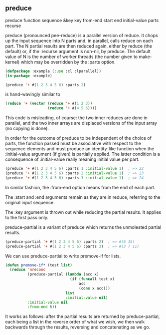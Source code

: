 ## preduce

preduce function sequence &key key from-end start end initial-value parts recurse

preduce (pronounced pee-reduce) is a parallel version of reduce. It chops up the input sequence into N parts and, in parallel, calls reduce on each part. The N partial results are then reduced again, either by reduce (the default) or, if the :recurse argument is non-nil, by preduce. The default value of N is the number of worker threads (the number given to make-kernel) which may be overridden by the :parts option.

```lisp
(defpackage :example (:use :cl :lparallel))
(in-package :example)

(preduce '+ #(1 2 3 4 5 6) :parts 2)
```

is hand-wavingly similar to

```lisp
(reduce '+ (vector (reduce '+ #(1 2 3))
                   (reduce '+ #(4 5 6))))
```

This code is misleading, of course: the two inner reduces are done in parallel, and the two inner arrays are displaced versions of the input array (no copying is done).

In order for the outcome of preduce to be independent of the choice of parts, the function passed must be associative with respect to the sequence elements and must produce an identity-like function when the :initial-value argument (if given) is partially applied. The latter condition is a consequence of :initial-value really meaning initial value per part.

```lisp
(preduce '+ #(1 2 3 4 5 6) :parts 1 :initial-value 1)  ; => 22
(preduce '+ #(1 2 3 4 5 6) :parts 2 :initial-value 1)  ; => 23
(preduce '+ #(1 2 3 4 5 6) :parts 3 :initial-value 1)  ; => 24
```

In similar fashion, the :from-end option means from the end of each part.

The :start and :end arguments remain as they are in reduce, referring to the original input sequence.

The :key argument is thrown out while reducing the partial results. It applies to the first pass only.

preduce-partial is a variant of preduce which returns the unmolested partial results.

```lisp
(preduce-partial '+ #(1 2 3 4 5 6) :parts 2)  ; => #(6 15)
(preduce-partial '+ #(1 2 3 4 5 6) :parts 3)  ; => #(3 7 11)
```

We can use preduce-partial to write premove-if for lists.

```lisp
(defun premove-if* (test list)
  (reduce 'nreconc
          (preduce-partial (lambda (acc x)
                             (if (funcall test x)
                                 acc
                                 (cons x acc)))
                           list
                           :initial-value nil)
          :initial-value nil
          :from-end t))
```

It works as follows: after the partial results are returned by preduce-partial, each being a list in the reverse order of what we wish, we then walk backwards through the results, reversing and concatenating as we go.
